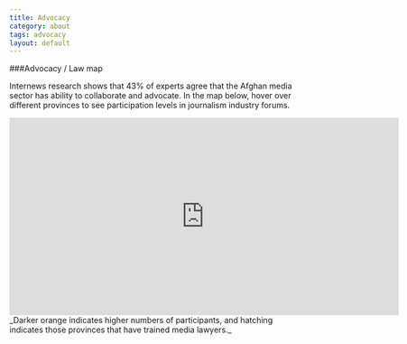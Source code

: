 ```yaml
---
title: Advocacy
category: about
tags: advocacy
layout: default
---
```



###Advocacy / Law map

Internews research shows that 43% of experts agree that the Afghan media sector has ability to collaborate and advocate. In the map below, hover over different provinces to see participation levels in journalism industry forums. 

<iframe width='690' height='350' frameBorder='0' src='http://a.tiles.mapbox.com/v3/internews-af.map-skeql8ic.html#5/34.461/70.467'> </iframe>
_Darker orange indicates higher numbers of participants, and hatching indicates those provinces that have trained media lawyers._
